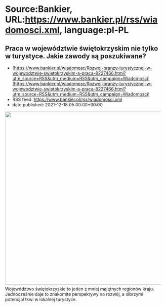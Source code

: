 # Source:Bankier, URL:https://www.bankier.pl/rss/wiadomosci.xml, language:pl-PL

## Praca w województwie świętokrzyskim nie tylko w turystyce. Jakie zawody są poszukiwane?
 - [https://www.bankier.pl/wiadomosc/Rozwoj-branzy-turystycznej-w-wojewodztwie-swietokrzyskim-a-praca-8227466.html?utm_source=RSS&utm_medium=RSS&utm_campaign=Wiadomosci](https://www.bankier.pl/wiadomosc/Rozwoj-branzy-turystycznej-w-wojewodztwie-swietokrzyskim-a-praca-8227466.html?utm_source=RSS&utm_medium=RSS&utm_campaign=Wiadomosci)
 - RSS feed: https://www.bankier.pl/rss/wiadomosci.xml
 - date published: 2021-12-18 05:00:00+00:00

<p><img align="left" alt="" class="webfeedsFeaturedVisual" height="560" src="http://galeria.bankier.pl/p/0/e/5f1d124db60440-948-568-0-264-4600-2759.jpg" style="display: block; margin-bottom: 5px; clear: both;" width="945" />Województwo
świętokrzyskie to jeden z mniej majętnych regionów kraju. Jednocześnie daje to
znakomite perspektywy na rozwój, a olbrzymi potencjał tkwi w lokalnej
turystyce. </p>

